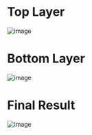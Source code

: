 # Top Layer

![image](https://github.com/user-attachments/assets/8e080cb8-17c2-4ee0-9e96-4a38a097a4ad)

# Bottom Layer

![image](https://github.com/user-attachments/assets/dd51e984-2713-47f0-bde7-ac442d89779e)

# Final Result

![image](https://github.com/user-attachments/assets/e6f6197d-9ac8-4b97-8e82-f0a621e6d24b)


